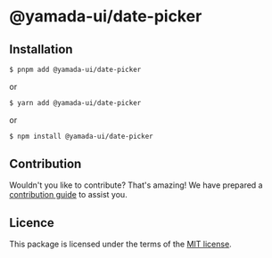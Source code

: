 # @yamada-ui/date-picker

## Installation

```sh
$ pnpm add @yamada-ui/date-picker
```

or

```sh
$ yarn add @yamada-ui/date-picker
```

or

```sh
$ npm install @yamada-ui/date-picker
```

## Contribution

Wouldn't you like to contribute? That's amazing! We have prepared a [contribution guide](https://github.com/hirotomoyamada/yamada-ui/blob/main/CONTRIBUTING.md) to assist you.

## Licence

This package is licensed under the terms of the
[MIT license](https://github.com/hirotomoyamada/yamada-ui/blob/main/LICENSE).
